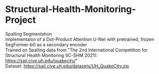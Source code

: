 # Structural-Health-Monitoring-Project
Spalling Segmentation<br>
Implementaion of a Dot-Product Attention U-Net with pretrained, frozen SegFormer-b0 as a secondary encoder <br>
Trained on Spalling data from "The 2nd International Competition for Structural Health Monitoring (IC-SHM 2021): https://sail.cive.uh.edu/quakecity/" <br>
Dataset: https://sail.cive.uh.edu/datasets/UH_QuakeCity.zip
